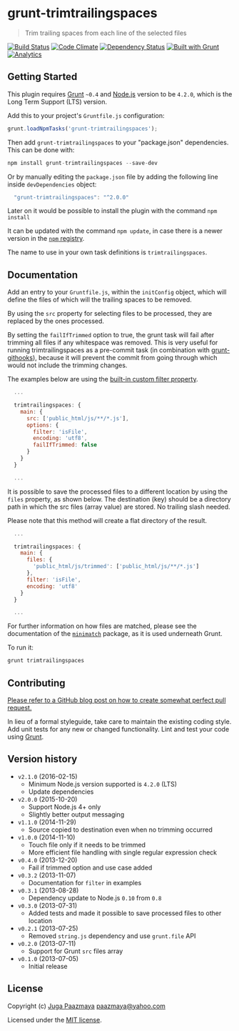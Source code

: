 # grunt-trimtrailingspaces

> Trim trailing spaces from each line of the selected files

[![Build Status](https://img.shields.io/travis/paazmaya/grunt-trimtrailingspaces.svg?style=flat-square)](https://travis-ci.org/paazmaya/grunt-trimtrailingspaces)
[![Code Climate](https://img.shields.io/codeclimate/github/paazmaya/grunt-trimtrailingspaces.svg?style=flat-square)](https://codeclimate.com/github/paazmaya/grunt-trimtrailingspaces)
[![Dependency Status](https://img.shields.io/gemnasium/paazmaya/grunt-trimtrailingspaces.svg?style=flat-square)](https://gemnasium.com/paazmaya/grunt-trimtrailingspaces)
[![Built with Grunt](http://img.shields.io/badge/Grunt-0.4-blue.svg?style=flat-square)](http://gruntjs.com/)
[![Analytics](https://ga-beacon.appspot.com/UA-2643697-15/grunt-trimtrailingspaces/index?flat)](https://github.com/igrigorik/ga-beacon)


## Getting Started

This plugin requires [Grunt](http://gruntjs.com/) `~0.4` and [Node.js](https://nodejs.org/en/)
version to be `4.2.0`, which is the Long Term Support (LTS) version.

Add this to your project's `Gruntfile.js` configuration:

```js
grunt.loadNpmTasks('grunt-trimtrailingspaces');
```

Then add `grunt-trimtrailingspaces` to your "package.json" dependencies. This can be done with:

```js
npm install grunt-trimtrailingspaces --save-dev
```

Or by manually editing the `package.json` file by adding the following line inside `devDependencies` object:

```js
  "grunt-trimtrailingspaces": "^2.0.0"
```

Later on it would be possible to install the plugin with the command `npm install`

It can be updated with the command `npm update`, in case there is a newer version in the
[`npm` registry](https://www.npmjs.com/).

The name to use in your own task definitions is `trimtrailingspaces`.


## Documentation

Add an entry to your `Gruntfile.js`, within the `initConfig` object, which will define the
files of which will the trailing spaces to be removed.

By using the `src` property for selecting files to be processed, they are replaced by the ones processed.

By setting the `failIfTrimmed` option to true, the grunt task will fail after
trimming all files if any whitespace was removed.  This is very useful for
running trimtrailingspaces as a pre-commit task (in combination with
[grunt-githooks](https://github.com/rhumaric/grunt-githooks)), because it will
prevent the commit from going through which would not include the trimming
changes.

The examples below are using the [built-in custom filter property](http://gruntjs.com/configuring-tasks#custom-filter-function).

```js
  ...

  trimtrailingspaces: {
    main: {
      src: ['public_html/js/**/*.js'],
      options: {
        filter: 'isFile',
        encoding: 'utf8',
        failIfTrimmed: false
      }
    }
  }

  ...
```

It is possible to save the processed files to a different location by using the `files` property, as shown below.
The destination (key) should be a directory path in which the src files (array value) are stored.
No trailing slash needed.

Please note that this method will create a flat directory of the result.

```js
  ...

  trimtrailingspaces: {
    main: {
      files: {
        'public_html/js/trimmed': ['public_html/js/**/*.js']
      },
      filter: 'isFile',
      encoding: 'utf8'
    }
  }

  ...
```

For further information on how files are matched, please see the
documentation of the [`minimatch`](https://github.com/isaacs/minimatch) package,
as it is used underneath Grunt.

To run it:

```js
grunt trimtrailingspaces
```

## Contributing

[Please refer to a GitHub blog post on how to create somewhat perfect pull request.](https://github.com/blog/1943-how-to-write-the-perfect-pull-request "How to write the perfect pull request")

In lieu of a formal styleguide, take care to maintain the existing
coding style. Add unit tests for any new or changed functionality.
Lint and test your code using [Grunt](http://gruntjs.com/).

## Version history

* `v2.1.0` (2016-02-15)
  - Minimum Node.js version supported is `4.2.0` (LTS)
  - Update dependencies
* `v2.0.0` (2015-10-20)
  - Support Node.js 4+ only
  - Slightly better output messaging
* `v1.1.0` (2014-11-29)
  - Source copied to destination even when no trimming occurred
* `v1.0.0` (2014-11-10)
  - Touch file only if it needs to be trimmed
  - More efficient file handling with single regular expression check
* `v0.4.0` (2013-12-20)
  - Fail if trimmed option and use case added
* `v0.3.2` (2013-11-07)
  - Documentation for `filter` in examples
* `v0.3.1` (2013-08-28)
  - Dependency update to Node.js `0.10` from `0.8`
* `v0.3.0` (2013-07-31)
  - Added tests and made it possible to save processed files to other location
* `v0.2.1` (2013-07-25)
  - Removed `string.js` dependency and use `grunt.file` API
* `v0.2.0` (2013-07-11)
  - Support for Grunt `src` files array
* `v0.1.0` (2013-07-05)
  - Initial release

## License

Copyright (c) [Juga Paazmaya](http://www.paazmaya.fi) <paazmaya@yahoo.com>

Licensed under the [MIT license](LICENSE).

